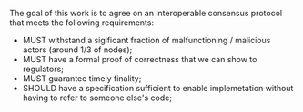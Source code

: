 The goal of this work is to agree on an interoperable consensus protocol that meets the following requirements:

* MUST withstand a sigificant fraction of malfunctioning / malicious actors (around 1/3 of nodes);
* MUST have a formal proof of correctness that we can show to regulators;
* MUST guarantee timely finality;
* SHOULD have a specification sufficient to enable implemetation without having to refer to someone else's code;
